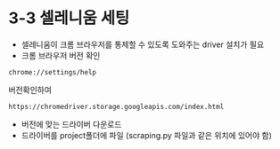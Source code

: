# 3-3 셀레니움 세팅
- 셀레니움이 크롬 브라우저를 통제할 수 있도록 도와주는 driver 설치가 필요 
- 크롬 브라우저 버전 확인
```
chrome://settings/help
```
버전확인하여 
```
https://chromedriver.storage.googleapis.com/index.html
```
- 버전에 맞는 드라이버 다운로드
- 드라이버를 project폴더에 파일 (scraping.py 파일과 같은 위치에 있어야 함)


